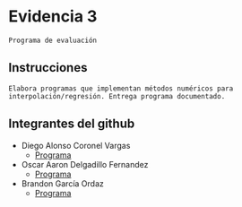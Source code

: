 # Evidencia 3
    Programa de evaluación

## Instrucciones
    Elabora programas que implementan métodos numéricos para interpolación/regresión. Entrega programa documentado.

## Integrantes del github
- Diego Alonso Coronel Vargas
    - [Programa](/Tema%205/Evidencia3/T5%20-%20E3%20-%20Programa.pdf)
- Oscar Aaron Delgadillo Fernandez
    - [Programa](/Tema%205/Evidencia3/T5%20-%20E3%20%20-%20%20%20%20Programa%20O.pdf)
- Brandon García Ordaz
    - [Programa](/Tema%205/Evidencia3/T5%20-%20E3%20%20-%20%20%20%20ProgramaBrandon.pdf)